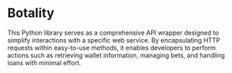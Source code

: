 # Botality
This Python library serves as a comprehensive API wrapper designed to simplify interactions with a specific web service. By encapsulating HTTP requests within easy-to-use methods, it enables developers to perform actions such as retrieving wallet information, managing bets, and handling loans with minimal effort.
